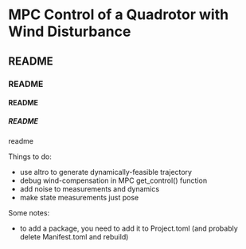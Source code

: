 # MPC Control of a Quadrotor with Wind Disturbance

## README

### README

#### README

##### README

readme

Things to do:
- use altro to generate dynamically-feasible trajectory
- debug wind-compensation in MPC get_control() function
- add noise to measurements and dynamics
- make state measurements just pose

Some notes:
- to add a package, you need to add it to Project.toml (and probably delete Manifest.toml and rebuild)
